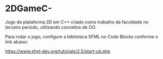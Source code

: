 # 2DGameC-
Jogo de plataforma 2D em C++ criado como trabalho da faculdade no terceiro período, utilizando conceitos de OO.

Para rodar o jogo, configure a biblioteca SFML no Code Blocks conforme o link abaixo:

https://www.sfml-dev.org/tutorials/2.5/start-cb.php
